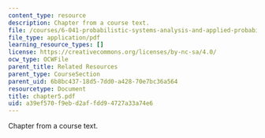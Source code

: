 ```yaml
---
content_type: resource
description: Chapter from a course text.
file: /courses/6-041-probabilistic-systems-analysis-and-applied-probability-spring-2006/a39ef570f9ebd2affdd94727a33a74e6_chapter5.pdf
file_type: application/pdf
learning_resource_types: []
license: https://creativecommons.org/licenses/by-nc-sa/4.0/
ocw_type: OCWFile
parent_title: Related Resources
parent_type: CourseSection
parent_uid: 6b8bc437-18d5-7dd0-a428-70e7bc36a564
resourcetype: Document
title: chapter5.pdf
uid: a39ef570-f9eb-d2af-fdd9-4727a33a74e6
---
```

Chapter from a course text.